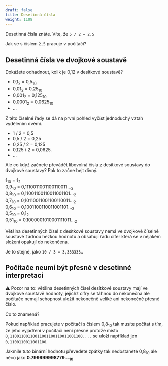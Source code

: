```yaml
---
draft: false
title: Desetinná čísla
weight: 1108
---
```


Desetinná čísla znáte. Víte, že `5 / 2 = 2,5`

Jak se s číslem `2,5` pracuje v počítači?

## Desetinná čísla ve dvojkové soustavě

Dokážete odhadnout, kolik je 0,12 v desítkové soustavě?

- 0,1<sub>2</sub> = 0,5<sub>10</sub>
- 0,01<sub>2</sub> = 0,25<sub>10</sub>
- 0,001<sub>2</sub> = 0,125<sub>10</sub>
- 0,0001<sub>2</sub> = 0,0625<sub>10</sub>
- …

Z této číselné řady se dá na první pohled vyčíst jednoduchý vztah vydělením dvěmi.

- 1 / 2 = 0,5
- 0,5 / 2 = 0,25
- 0,25 / 2 = 0,125
- 0,125 / 2 = 0,0625.
- …

Ale co když začnete převádět libovolná čísla z desítkové soustavy do dvojkové soustavy? Pak to začne bejt divný.

1<sub>10</sub> = 1<sub>2</sub>  
0,9<sub>10</sub> = 0,1110011001100110011…<sub>2</sub>  
0,8<sub>10</sub> = 0,11001100110011001101…<sub>2</sub>  
0,7<sub>10</sub> = 0,10110011001100110011…<sub>2</sub>  
0,6<sub>10</sub> = 0,1001100110011001101…<sub>2</sub>  
0,5<sub>10</sub> = 0,1<sub>2</sub>  
0,51<sub>10</sub> = 0,1000001010001111011…<sub>2</sub>  

Většina desetinných čísel z desítkové soustavy nemá ve dvojkové číselné soustavě žádnou hezkou hodnotu a obsahují řadu cifer která se v nějakém složení opakují do nekončena.

Je to stejné, jako `10 / 3 = 3,333333…`

## Počítače neumí být přesné v desetinné interpretaci

⚠️ Pozor na to: většina desetinných čísel desítkové soustavy mají ve dvojkové soustavě hodnoty, jejichž cifry se táhnou do nekonečna ale počítače nemají schopnost uložit nekonečně veliké ani nekonečně přesné číslo.

Co to znamená?

Pokud například pracujete v počítači s číslem 0,8<sub>10</sub> tak musíte počítat s tím, že jeho vyjádření v počítači není přesné protože místo `0,11001100110011001100110011001100....` se uloží například jen `0,1100110011001100`.

Jakmile tuto binární hodnotu převedete zpátky tak nedostanete 0,8<sub>10</sub> ale něco jako **0.799999998779…<sub>10</sub>**
